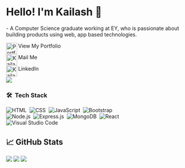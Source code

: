 # Hello! I'm Kailash 👋
<p>- A Computer Science graduate working at EY, who is passionate about building products using web, app based technologies.</p>

View My Portfolio
<a href="https://bit.ly/kailashmms">
  <img align="left" alt="Portfolio" width="30px" height="30px" src="https://img.icons8.com/cotton/64/000000/website.png"/>
</a>

Mail Me
<a href="mailto:srikarkailash9@gmail.com">
  <img align="left" alt="Kailash's Mail" width="30px" height="30px" src="https://cdn.svgporn.com/logos/google-gmail.svg" />
</a>

LinkedIn
<a href="https://in.linkedin.com/in/kailash-medavarapu-51b560107">
  <img align="left" alt="Kailash's LI" width="30px" height="30px" src="https://cdn.jsdelivr.net/gh/devicons/devicon/icons/linkedin/linkedin-original.svg" />
</a>

![](https://visitor-badge.glitch.me/badge?page_id=kailash108)

### 🛠 &nbsp;Tech Stack

![HTML](https://img.shields.io/badge/-HTML-05122A?style=flat&logo=HTML5)&nbsp;
![CSS](https://img.shields.io/badge/-CSS-05122A?style=flat&logo=CSS3&logoColor=1572B6)&nbsp;
![JavaScript](https://img.shields.io/badge/-JavaScript-05122A?style=flat&logo=javascript)&nbsp;
![Bootstrap](https://img.shields.io/badge/-Bootstrap-05122A?style=flat&logo=bootstrap&logoColor=563D7C)
<br />
![Node.js](https://img.shields.io/badge/-Node.js-05122A?style=flat&logo=node.js)&nbsp;
![Express.js](https://img.shields.io/badge/-Express.js-05122A?style=flat&logo=express)&nbsp;
![MongoDB](https://img.shields.io/badge/-MongoDB-05122A?style=flat&logo=mongodb)&nbsp;
![React](https://img.shields.io/badge/-React-05122A?style=flat&logo=react)&nbsp;
<br />
![Visual Studio Code](https://img.shields.io/badge/-Visual%20Studio%20Code-05122A?style=flat&logo=visual-studio-code&logoColor=007ACC)&nbsp;
<!-- <br />
![Git](https://img.shields.io/badge/-Git-05122A?style=flat&logo=git)&nbsp;
![GitHub](https://img.shields.io/badge/-GitHub-05122A?style=flat&logo=github)&nbsp;
<br /> --->

## &#x1f4c8; GitHub Stats

<p>
  <img src="https://github-readme-stats.vercel.app/api?username=Kailash108&show_icons=true&count_private=true&include_all_commits=true&theme=radical" />
  <img src="https://github-readme-streak-stats.herokuapp.com/?user=Kailash108&theme=radical" />
  <img src="https://github-readme-stats.vercel.app/api/top-langs?username=Kailash108&show_icons=true&locale=en&layout=compact&theme=radical" />
</p>
 
<br />

